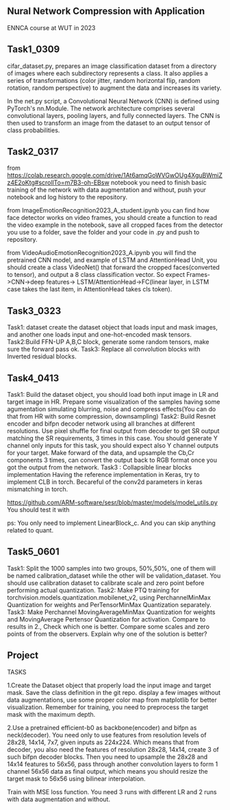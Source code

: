 ## Nural Network Compression with Application

ENNCA course at WUT in 2023

## Task1_0309

cifar_dataset.py, prepares an image classification dataset from a directory of images where each subdirectory represents a class. It also applies a series of transformations (color jitter, random horizontal flip, random rotation, random perspective) to augment the data and increases its variety.

In the net.py script, a Convolutional Neural Network (CNN) is defined using PyTorch's nn.Module. The network architecture comprises several convolutional layers, pooling layers, and fully connected layers. The CNN is then used to transform an image from the dataset to an output tensor of class probabilities.

## Task2_0317

from https://colab.research.google.com/drive/1At6amqGoWVGwOUg4XguBWmiZz4E2oKtg#scrollTo=m7B3-oh-EBsw notebook you need to finish basic training of the network with data augmentation and without, push your notebook and log history to the repository.
	
from ImageEmotionRecognition2023_A_student.ipynb you can find how face detector works on video frames, you should create a function to read the video example in the notebook, save all cropped faces from the detector you use to a folder, save the folder and your code in .py and push to repository.
	
from VideoAudioEmotionRecognition2023_A.ipynb you will find the pretrained CNN model, and example of LSTM and AttentionHead Unit, you should create a class VideoNet() that forward the cropped faces(converted to tensor), and output a 8 class classification vector. So expect Frames->CNN->deep features-> LSTM/AttentionHead->FC(linear layer, in LSTM case takes the last item, in AttentionHead takes cls token).

## Task3_0323

Task1: dataset create the dataset object that loads input and mask images, and another one loads input and one-hot-encoded mask tensors.
Task2:Build FFN-UP A,B,C block, generate some random tensors, make sure the forward pass ok.
Task3: Replace all convolution blocks with Inverted residual blocks.

## Task4_0413

Task1:
Build the dataset object, you should load both input image in LR and target image in HR. Prepare some visualization of the samples having some agumentation simulating blurring, noise and compress effects(You can do that from HR with some compression, downsampling)
Task2: 
Build Resnet encoder and bifpn decoder network using all branches at different resolutions. Use pixel shuffle for final output from decoder to get SR output matching the SR requirements, 3 times in this case. You should generate Y channel only inputs for this task, you should expect also Y channel outputs for your target. Make forward of the data, and upsample the Cb,Cr components 3 times, can convert the output back to RGB format once you got the output from the network.
Task3 : Collapsible linear blocks implementation Having the reference implementation in Keras, try to implement CLB in torch. Becareful of the conv2d parameters in keras mismatching in torch.

https://github.com/ARM-software/sesr/blob/master/models/model_utils.py You should test it with

ps: You only need to implement LinearBlock_c. And you can skip anything related to quant.


## Task5_0601

Task1: Split the 1000 samples into two groups, 50%,50%, one of them will be named calibration_dataset while the other will be validation_dataset. You should use calibration dataset to calibrate scale and zero point before performing actual quantization.
Task2: Make PTQ training for torchvision.models.quantization.mobilenet_v2, using PerchannelMinMax Quantization for weights and PerTensorMinMax Quantization separately.
Task3: Make Perchannel MovingAverageMinMax Quantization for weights and MovingAverage Pertensor Quantization for activation. Compare to results in 2., Check which one is better. Compare some scales and zero points of from the observers. Explain why one of the solution is better?

## Project

TASKS

1.Create the Dataset object that properly load the input image and target mask. Save the class definition in the git repo. display a few images without data augmentations, use some proper color map from matplotlib for better visualization. Remember for training, you need to preprocess the target mask with the maximum depth.

2.Use a pretrained efficient-b0 as backbone(encoder) and bifpn as neck(decoder). You need only to use features from resolution levels of 28x28, 14x14, 7x7, given inputs as 224x224. Which means that from decoder, you also need the features of resolution 28x28, 14x14, create 3 of such bifpn decoder blocks. Then you need to upsample the 28x28 and 14x14 features to 56x56, pass through another convolution layers to form 1 channel 56x56 data as final output, which means you should resize the target mask to 56x56 using bilinear interpolation.

Train with MSE loss function. You need 3 runs with different LR and 2 runs with data augmentation and without.

